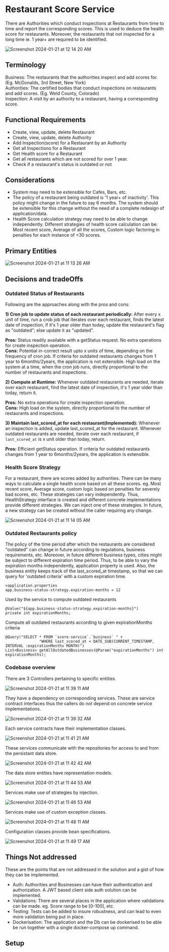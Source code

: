 # Restaurant Score Service
There are Authorities which conduct inspections at Restaurants from time to time and report the corresponding scores. This is used to deduce the health score for restaurants. Moreover, the restaurants that not inspected for a long time ie. 1 year+ are required to be identified. 

![Screenshot 2024-01-21 at 12 14 20 AM](https://github.com/aniket-somwanshi/restaurant-score-service/assets/53231464/0a1336fd-dba1-4d44-bb3d-57c7596e6689)


## Terminology
Business: The restaurants that the authorities inspect and add scores for. (Eg. McDonalds, 3rd Street, New York)  
Authorities: The certified bodies that conduct inspections on restaurants and add scores. (Eg. Weld County, Colorado)  
Inspection: A visit by an authority to a restaurant, having a corresponding score.  

## Functional Requirements
- Create, view, update, delete Restaurant
- Create, view, update, delete Authority
- Add Inspection(score) for a Restaurant by an Authority
- Get all Inspections for a Restaurant
- Get Health score for a Restaurant
- Get all restaurants which are not scored for over 1 year.
- Check if a restaurant's status is outdated or not

## Considerations
- System may need to be extensible for Cafes, Bars, etc.
- The policy of a restaurant being outdated is '1 year+ of inactivity'. This policy might change in the future to say 6 months. The system should be extensible for this change without the need of a complete redesign of application/data.
- Health Score calculation strategy may need to be able to change independently. Different strategies of health score calculation can be: Most recent score, Average of all the scores, Custom logic factoring in penalties for each instance of <30 scores.

## Primary Entities
![Screenshot 2024-01-21 at 11 13 26 AM](https://github.com/aniket-somwanshi/restaurant-score-service/assets/53231464/6d06daa0-7783-4e8f-874a-b96c44c6190c)


## Decisions and tradeOffs
### Outdated Status of Restaurants

Following are the approaches along with the pros and cons:

**1) Cron job to update status of each restaurant periodically:** After every x unit of time, run a crob job that iterates over each restaurant, finds the latest date of inspection, if it's 1 year older than today, update the restaurant's flag as "outdated"; else update it as "updated".

**Pros:** Status readily available with a getStatus request. No extra operations for create inspection operation.  
**Cons:** Potential in-correct result upto x units of time, depending on the frequency of cron job. If criteria for outdated restaurants changes from 1 year to 6months/2years, the application is not extensible. High load on the system at a time, when the cron job runs, directly proportional to the number of restaurants and inspections. 

**2) Compute at Runtime:** Whenever outdated restaurants are needed, iterate over each restaurant, find the latest date of inspection, it's 1 year older than today, return it.  

**Pros:** No extra operations for create inspection operation.  
**Cons:** High load on the system, directly proportional to the number of restaurants and inspections.  

**3) Maintain last_scored_at for each restaurant(Implemented):** Whenever an inspection is added, update last_scored_at for the restaurant. Whenever outdated restaurants are needed, iterate over each restaurant, if `last_scored_at` is x unit older than today, return. 

**Pros:** Efficient getStatus operation. If criteria for outdated restaurants changes from 1 year to 6months/2years, the application is extensible.

### Health Score Strategy
For a restaurant, there are scores added by authorities. There can be many ways to calculate a single health score based on all these scores. eg. Most recent score, Average score, custom logic based on penalties for severely bad scores, etc. These strategies can vary independently. Thus, HealthStrategy interface is created and different concrete implementations provide different strategies. We can inject one of these strategies. In future, a new strategy can be created without the caller requiring any change.

![Screenshot 2024-01-21 at 11 14 05 AM](https://github.com/aniket-somwanshi/restaurant-score-service/assets/53231464/a1a08ac8-1ca6-4a5e-b59d-bd2371de4e30)

### Outdated Restaurants policy
The policy of the time period after which the restaurants are considered "outdated" can change in future according to regulations, business requirements, etc. Moreover, in future different business types, cities might be subject to different expiration time period. Thus, to be able to vary the expiration months independently, application property is used. Also, the business entity keeps track of the last_scored_at timestamp, so that we can query for 'outdated criteria' with a custom expiration time.

```
>application.properties
app.business-status-strategy.expiration-months = 12
```

Used by the service to compute outdated restaurants
```
@Value("${app.business-status-strategy.expiration-months}")
private int expirationMonths;
```
Compute all outdated restaurants according to given expirationMonths criteria
```
@Query("SELECT * FROM `score-service`.`business` " +
	           "WHERE last_scored_at < DATE_SUB(CURRENT_TIMESTAMP, INTERVAL :expirationMonths MONTH)")
List<Business> getAllOutdatedBusinesses(@Param("expirationMonths") int expirationMonths);
```

### Codebase overview
There are 3 Controllers pertaining to specific entities

![Screenshot 2024-01-21 at 11 39 11 AM](https://github.com/aniket-somwanshi/restaurant-score-service/assets/53231464/2a99ed07-5da2-4b00-9041-e1205ca22534)

They have a dependency on corresponding services. These are service contract interfaces thus the callers do not depend on concrete service implementations.

![Screenshot 2024-01-21 at 11 39 32 AM](https://github.com/aniket-somwanshi/restaurant-score-service/assets/53231464/94bc77ab-9862-4995-84c3-ba7ffc15c856)

Each service contracts have their implementation classes.

![Screenshot 2024-01-21 at 11 41 21 AM](https://github.com/aniket-somwanshi/restaurant-score-service/assets/53231464/e15bdb8b-d825-4151-8854-13630550ab57)

These services communicate with the repositories for access to and from the persistant data store.

![Screenshot 2024-01-21 at 11 42 42 AM](https://github.com/aniket-somwanshi/restaurant-score-service/assets/53231464/2f04f1a8-d42d-4ff0-96c4-c39881a1afb2)

The data store entities have representation models.

![Screenshot 2024-01-21 at 11 44 53 AM](https://github.com/aniket-somwanshi/restaurant-score-service/assets/53231464/19c91b3c-766b-4753-9ca6-a85644827f3f)

Services make use of strategies by injection.

![Screenshot 2024-01-21 at 11 46 53 AM](https://github.com/aniket-somwanshi/restaurant-score-service/assets/53231464/748d4945-a47a-4bea-972c-942eb1bf79fe)

Services make use of custom exception classes.

![Screenshot 2024-01-21 at 11 48 11 AM](https://github.com/aniket-somwanshi/restaurant-score-service/assets/53231464/92093c3b-0661-4bbd-a10f-79b5aed765de)

Configuration classes provide bean specifications.

![Screenshot 2024-01-21 at 11 49 17 AM](https://github.com/aniket-somwanshi/restaurant-score-service/assets/53231464/f4d3864d-808f-4c0d-825f-a41bac8f4ae8)


## Things Not addressed
These are the points that are not addressed in the solution and a gist of how they can be implemented.
- Auth: Authorities and Businesses can have their authentication and authorization. A JWT based client side auth solution can be implemented.
- Validations: There are several places in the application where validations can be made. eg. Score range to be [0-100], etc.
- Testing: Tests can be added to insure robustness, and can lead to even more validation being put in place.
- Dockerisation: The application and the Db can be dockerised to be able be run together with a single docker-compose up command.
 
## Setup



